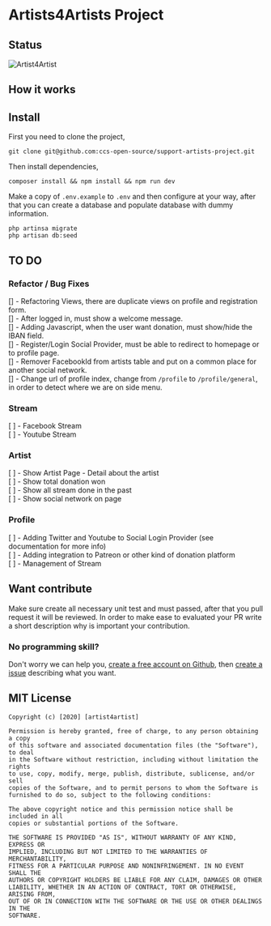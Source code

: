 # Artists4Artists Project

## Status  
![Artist4Artist](https://github.com/ccs-open-source/support-artists-project/workflows/Artist4Artist/badge.svg)

## How it works  

## Install

First you need to clone the project,  
```
git clone git@github.com:ccs-open-source/support-artists-project.git
```

Then install dependencies,
```
composer install && npm install && npm run dev
```  

Make a copy of ``.env.example`` to ``.env`` and then configure at your way, after that
you can create a database and populate database with dummy information.  

```
php artinsa migrate
php artisan db:seed
```

## TO DO  

### Refactor / Bug Fixes
 [] - Refactoring Views, there are duplicate views on profile and registration form.  
 [] - After logged in, must show a welcome message.  
 [] - Adding Javascript, when the user want donation, must show/hide the IBAN field.  
 [] - Register/Login Social Provider, must be able to redirect to homepage or to profile page.  
 [] - Remover FacebookId from artists table and put on a common place for another social network.  
 [] - Change url of profile index, change from `/profile` to `/profile/general`, in order to detect where we are on side menu.   

### Stream  
 [ ] - Facebook Stream  
 [ ] - Youtube Stream  

### Artist  
 [ ] - Show Artist Page - Detail about the artist  
 [ ] - Show total donation won  
 [ ] - Show all stream done in the past  
 [ ] - Show social network on page  

### Profile  
 [ ] - Adding Twitter and Youtube to Social Login Provider (see documentation for more info)   
 [ ] - Adding integration to Patreon or other kind of donation platform  
 [ ] - Management of Stream  
 

## Want contribute

Make sure create all necessary unit test and must passed, after that you pull request it will 
be reviewed. In order to make ease to evaluated your PR write a short description why is important
your contribution. 

### No programming skill?  

Don't worry we can help you, [create a free account on Github](https://github.com/join?source=header-home), then [create a issue](https://github.com/ccs-open-source/support-artists-project/issues/new) describing what
you want.

## MIT License

```
Copyright (c) [2020] [artist4artist]

Permission is hereby granted, free of charge, to any person obtaining a copy
of this software and associated documentation files (the "Software"), to deal
in the Software without restriction, including without limitation the rights
to use, copy, modify, merge, publish, distribute, sublicense, and/or sell
copies of the Software, and to permit persons to whom the Software is
furnished to do so, subject to the following conditions:

The above copyright notice and this permission notice shall be included in all
copies or substantial portions of the Software.

THE SOFTWARE IS PROVIDED "AS IS", WITHOUT WARRANTY OF ANY KIND, EXPRESS OR
IMPLIED, INCLUDING BUT NOT LIMITED TO THE WARRANTIES OF MERCHANTABILITY,
FITNESS FOR A PARTICULAR PURPOSE AND NONINFRINGEMENT. IN NO EVENT SHALL THE
AUTHORS OR COPYRIGHT HOLDERS BE LIABLE FOR ANY CLAIM, DAMAGES OR OTHER
LIABILITY, WHETHER IN AN ACTION OF CONTRACT, TORT OR OTHERWISE, ARISING FROM,
OUT OF OR IN CONNECTION WITH THE SOFTWARE OR THE USE OR OTHER DEALINGS IN THE
SOFTWARE.

```

